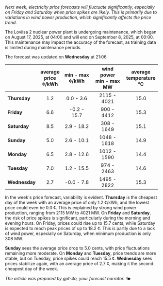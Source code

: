 *Next week, electricity price forecasts will fluctuate significantly, especially on Friday and Saturday when price spikes are likely. This is primarily due to variations in wind power production, which significantly affects the price trend.*

The Loviisa 2 nuclear power plant is undergoing maintenance, which began on August 17, 2025, at 04:00 and will end on September 8, 2025, at 00:00. This maintenance may impact the accuracy of the forecast, as training data is limited during maintenance periods.

The forecast was updated on **Wednesday** at 21:06.

|              | average<br>price<br>¢/kWh | min - max<br>¢/kWh | wind power<br>min - max<br>MW | average<br>temperature<br>°C |
|:-------------|:----------------:|:----------------:|:-------------:|:-------------:|
| **Thursday** |       1.2        |      0.0 - 3.6   |   2115 - 4021 |      15.0     |
| **Friday**   |       6.6        |    -0.2 - 15.7   |    900 - 4412 |      15.3     |
| **Saturday** |       8.5        |      2.9 - 18.2  |    308 - 1649 |      15.1     |
| **Sunday**   |       5.0        |      2.6 - 10.1  |   1048 - 1618 |      14.9     |
| **Monday**   |       6.5        |      2.8 - 12.6  |   1012 - 1590 |      14.4     |
| **Tuesday**  |       7.0        |      1.2 - 15.5  |    974 - 2463 |      14.6     |
| **Wednesday**|       2.7        |     -0.0 - 7.8   |   1495 - 2822 |      15.3     |

In the week's price forecast, variability is evident. **Thursday** is the cheapest day of the week with an average price of only 1.2 ¢/kWh, and the lowest price could even be 0.0 ¢. This is explained by strong wind power production, ranging from 2115 MW to 4021 MW. On **Friday** and **Saturday**, the risk of price spikes is significant, particularly during the morning and evening hours. On Friday, prices could rise up to 15.7 cents, while Saturday is expected to reach peak prices of up to 18.2 ¢. This is partly due to a lack of wind power, especially on Saturday, when minimum production is only 308 MW.

**Sunday** sees the average price drop to 5.0 cents, with price fluctuations remaining more moderate. On **Monday** and **Tuesday**, price trends are more stable, but on Tuesday, price spikes could reach 15.5 ¢. **Wednesday** sees prices stabilize again, with an average price of 2.7 ¢, making it the second cheapest day of the week.

*The article was prepared by gpt-4o, your forecast narrator.* 🌤️
